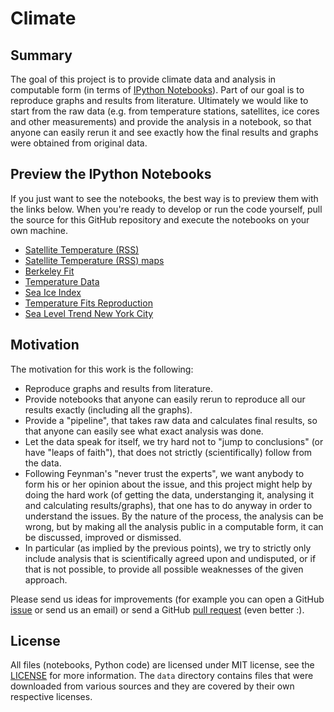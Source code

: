 # Climate

## Summary

The goal of this project is to provide climate data and analysis in computable
form (in terms of [IPython Notebooks](http://ipython.org/notebook.html)). Part
of our goal is to reproduce graphs and results from literature. Ultimately we
would like to start from the raw data (e.g. from temperature stations,
satellites, ice cores and other measurements) and provide the analysis in a
notebook, so that anyone can easily rerun it and see exactly how the final
results and graphs were obtained from original data.

## Preview the IPython Notebooks

If you just want to see the notebooks, the best way is to preview them with the
links below. When you're ready to develop or run the code yourself, pull the
source for this GitHub repository and execute the notebooks on your own
machine.

* [Satellite Temperature (RSS)](http://nbviewer.ipython.org/urls/raw.github.com/certik/climate/master/RSS.ipynb)
* [Satellite Temperature (RSS) maps](http://nbviewer.ipython.org/urls/raw.github.com/certik/climate/master/RSS%2520plots.ipynb)
* [Berkeley Fit](http://nbviewer.ipython.org/urls/raw.github.com/certik/climate/master/Berkeley%2520fit.ipynb)
* [Temperature Data](http://nbviewer.ipython.org/urls/raw.github.com/certik/climate/master/Temperature%2520Data.ipynb)
* [Sea Ice Index](http://nbviewer.ipython.org/urls/raw.github.com/certik/climate/master/Sea%2520Ice%2520Index.ipynb)
* [Temperature Fits Reproduction](http://nbviewer.ipython.org/urls/raw.github.com/certik/climate/master/Temperature%2520Fits%2520Reproduction.ipynb)
* [Sea Level Trend New York City](http://nbviewer.ipython.org/github/certik/climate/blob/master/Sea%20Level%20Trend%20New%20York%20City.ipynb)

## Motivation

The motivation for this work is the following:

* Reproduce graphs and results from literature.
* Provide notebooks that anyone can easily rerun to reproduce all our results
  exactly (including all the graphs).
* Provide a "pipeline", that takes raw data and calculates final results, so
  that anyone can easily see what exact analysis was done.
* Let the data speak for itself, we try hard not to "jump to conclusions" (or
  have "leaps of faith"), that does not strictly (scientifically) follow from
  the data.
* Following Feynman's "never trust the experts", we want anybody to form his or
  her opinion about the issue, and this project might help by doing the hard
  work (of getting the data, understanging it, analysing it and calculating
  results/graphs), that one has to do anyway in order to understand the issues.
  By the nature of the process, the analysis can be wrong, but by making all
  the analysis public in a computable form, it can be discussed, improved or
  dismissed.
* In particular (as implied by the previous points), we try to strictly only
  include analysis that is scientifically agreed upon and undisputed, or if
  that is not possible, to provide all possible weaknesses of the given
  approach.

Please send us ideas for improvements (for example you can open a GitHub
[issue](https://github.com/certik/climate/issues) or send us an
email) or send a GitHub [pull
request](https://help.github.com/articles/using-pull-requests) (even better
:).

## License

All files (notebooks, Python code) are licensed under MIT license, see the
[LICENSE](https://raw.github.com/certik/climate/master/LICENSE) for more
information. The `data` directory contains files that were downloaded from
various sources and they are covered by their own respective licenses.
